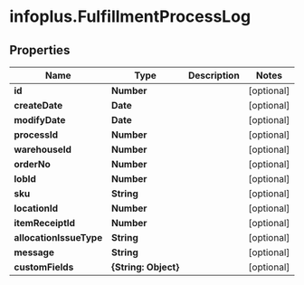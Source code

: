 # infoplus.FulfillmentProcessLog

## Properties
Name | Type | Description | Notes
------------ | ------------- | ------------- | -------------
**id** | **Number** |  | [optional] 
**createDate** | **Date** |  | [optional] 
**modifyDate** | **Date** |  | [optional] 
**processId** | **Number** |  | [optional] 
**warehouseId** | **Number** |  | [optional] 
**orderNo** | **Number** |  | [optional] 
**lobId** | **Number** |  | [optional] 
**sku** | **String** |  | [optional] 
**locationId** | **Number** |  | [optional] 
**itemReceiptId** | **Number** |  | [optional] 
**allocationIssueType** | **String** |  | [optional] 
**message** | **String** |  | [optional] 
**customFields** | **{String: Object}** |  | [optional] 


